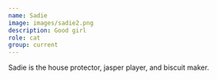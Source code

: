 ```yaml
---
name: Sadie
image: images/sadie2.png
description: Good girl
role: cat
group: current
---
```


Sadie is the house protector, jasper player, and biscuit maker.